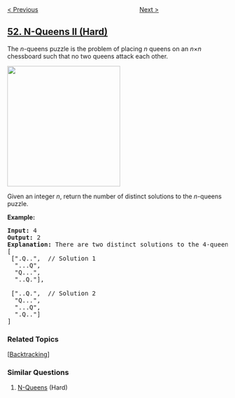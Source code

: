 <!--|This file generated by command(leetcode description); DO NOT EDIT.    |-->
<!--+----------------------------------------------------------------------+-->
<!--|@author    openset <openset.wang@gmail.com>                           |-->
<!--|@link      https://github.com/openset                                 |-->
<!--|@home      https://github.com/tonymontaro/leetcode-hints                        |-->
<!--+----------------------------------------------------------------------+-->

[< Previous](https://github.com/tonymontaro/leetcode-hints/tree/master/problems/n-queens "N-Queens")
　　　　　　　　　　　　　　　　
[Next >](https://github.com/tonymontaro/leetcode-hints/tree/master/problems/maximum-subarray "Maximum Subarray")

## [52. N-Queens II (Hard)](https://leetcode.com/problems/n-queens-ii "N皇后 II")

<p>The <em>n</em>-queens puzzle is the problem of placing <em>n</em> queens on an <em>n</em>&times;<em>n</em> chessboard such that no two queens attack each other.</p>

<p><img src="https://assets.leetcode.com/uploads/2018/10/12/8-queens.png" style="width: 258px; height: 276px;" /></p>

<p>Given an integer&nbsp;<em>n</em>, return the number of&nbsp;distinct solutions to the&nbsp;<em>n</em>-queens puzzle.</p>

<p><strong>Example:</strong></p>

<pre>
<strong>Input:</strong> 4
<strong>Output:</strong> 2
<strong>Explanation:</strong> There are two distinct solutions to the 4-queens puzzle as shown below.
[
&nbsp;[&quot;.Q..&quot;, &nbsp;// Solution 1
&nbsp; &quot;...Q&quot;,
&nbsp; &quot;Q...&quot;,
&nbsp; &quot;..Q.&quot;],

&nbsp;[&quot;..Q.&quot;, &nbsp;// Solution 2
&nbsp; &quot;Q...&quot;,
&nbsp; &quot;...Q&quot;,
&nbsp; &quot;.Q..&quot;]
]
</pre>

### Related Topics
  [[Backtracking](https://github.com/tonymontaro/leetcode-hints/tree/master/tag/backtracking/README.md)]

### Similar Questions
  1. [N-Queens](https://github.com/tonymontaro/leetcode-hints/tree/master/problems/n-queens) (Hard)
